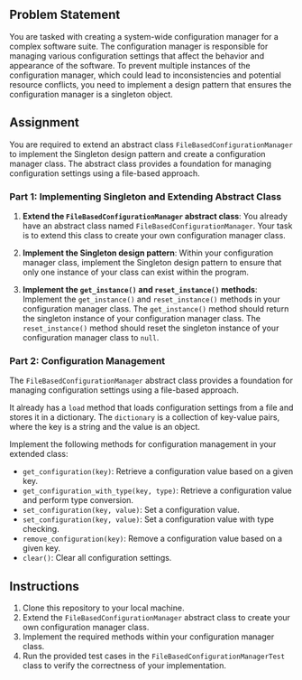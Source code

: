 ## Problem Statement

You are tasked with creating a system-wide configuration manager for a complex software suite. The configuration manager is responsible for managing various configuration settings that affect the behavior and appearance of the software. To prevent multiple instances of the configuration manager, which could lead to inconsistencies and potential resource conflicts, you need to implement a design pattern that ensures the configuration manager is a singleton object.

## Assignment

You are required to extend an abstract class `FileBasedConfigurationManager` to implement the Singleton design pattern and create a configuration manager class. The abstract class provides a foundation for managing configuration settings using a file-based approach.

### Part 1: Implementing Singleton and Extending Abstract Class

1. **Extend the `FileBasedConfigurationManager` abstract class**: You already have an abstract class named `FileBasedConfigurationManager`. Your task is to extend this class to create your own configuration manager class.
    
2. **Implement the Singleton design pattern**: Within your configuration manager class, implement the Singleton design pattern to ensure that only one instance of your class can exist within the program.
    
3. **Implement the `get_instance()` and `reset_instance()` methods**: Implement the `get_instance()` and `reset_instance()` methods in your configuration manager class. The `get_instance()` method should return the singleton instance of your configuration manager class. The `reset_instance()` method should reset the singleton instance of your configuration manager class to `null`.
    

### Part 2: Configuration Management

The `FileBasedConfigurationManager` abstract class provides a foundation for managing configuration settings using a file-based approach.

It already has a `load` method that loads configuration settings from a file and stores it in a dictionary. The `dictionary` is a collection of key-value pairs, where the key is a string and the value is an object.

Implement the following methods for configuration management in your extended class:

- `get_configuration(key)`: Retrieve a configuration value based on a given key.
- `get_configuration_with_type(key, type)`: Retrieve a configuration value and perform type conversion.
- `set_configuration(key, value)`: Set a configuration value.
- `set_configuration(key, value)`: Set a configuration value with type checking.
- `remove_configuration(key)`: Remove a configuration value based on a given key.
- `clear()`: Clear all configuration settings.

## Instructions

1. Clone this repository to your local machine.
2. Extend the `FileBasedConfigurationManager` abstract class to create your own configuration manager class.
3. Implement the required methods within your configuration manager class.
4. Run the provided test cases in the `FileBasedConfigurationManagerTest` class to verify the correctness of your implementation.